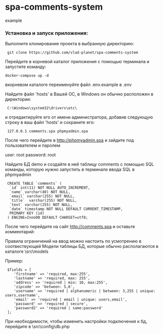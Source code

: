 # spa-comments-system
 example
 
### Установка и запуск приложения:
 
 Выполните клонирование проекта в выбранную директорию:
 
```shell
 git clone https://github.com/vlad-planet/spa-comments-system
```
 
 Перейдите в корневой каталог приложения с помощью терминала и запустите команду:
 
 ```shell
 docker-compose up -d
 ```
 
 вкорневом каталоге переименуйте файл .env.example в .env
 
 Найдите файл 'hosts' в Вашей ОС, в Windows он обычно расположен в директории:
 
```shell
 C:\Windows\system32\drivers\etc\
```

 и отредактируйте его от имени администратора, 
 добавив следующую строку в ваш файл 'hosts' и сохраните его:
 
```shell
 127.0.0.1 comments.spa phpmyadmin.spa
```

 После чего перейдите в http://phpmyadmin.spa и зайдите под пользователем и паролем 
 
 user: root password: root

 Найдите БД demo и создайте в ней таблицу comments  с помощью SQL команды,
 которую нужно запустить в терминале ввода SQL в phpmyadmin
 
```shell
 CREATE TABLE `comments` (
  `id` int(11) NOT NULL AUTO_INCREMENT,
  `name` varchar(40) NOT NULL,
  `email` varchar(255) NOT NULL,
  `title`  varchar(255) NOT NULL,
  `text` varchar(255) NOT NULL,
  `date` timestamp NOT NULL DEFAULT CURRENT_TIMESTAMP,
  PRIMARY KEY (id)
 ) ENGINE=InnoDB DEFAULT CHARSET=utf8;
```

 После чего перейдите на сайт  http://comments.spa
 и оставьте комментарий:
 
 Правила ограничений на ввод можно настоить по усмотрению в соотвествующей Модели таблицы БД,
 которые обычно располагаются в каталоге \src\models
	
 Пример:
 
```shell
 $fields = [
    'firstname' => 'required, max:255',
    'lastname' => 'required, max: 255',
    'address' => 'required | min: 10, max:255',
    'zipcode' => 'between: 5,6',
    'username' => 'required | alphanumeric | between: 3,255 | unique: users,username',
    'email' => 'required | email | unique: users,email',
    'password' => 'required | secure',
    'password2' => 'required | same:password'
 ];
```

 При необходимости, чтобы изменить настройки подключения к бд, перейдите в
 \src\config\db.php
